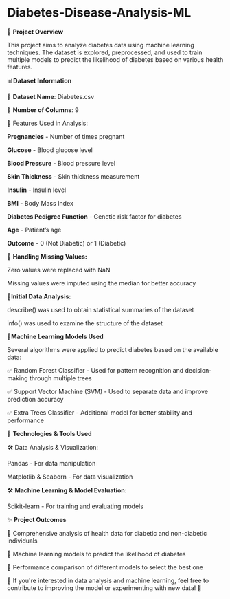 # Diabetes-Disease-Analysis-ML

📝 **Project Overview**

This project aims to analyze diabetes data using machine learning techniques. The dataset is explored, preprocessed, 
and used to train multiple models to predict the likelihood of diabetes based on various health features.

📊**Dataset Information**

🔹 **Dataset Name**: Diabetes.csv

🔹 **Number of Columns**: 9

🔹 Features Used in Analysis:

**Pregnancies** - Number of times pregnant

**Glucose** - Blood glucose level

**Blood Pressure** - Blood pressure level

**Skin Thickness** - Skin thickness measurement

**Insulin** - Insulin level

**BMI** - Body Mass Index

**Diabetes Pedigree Function** - Genetic risk factor for diabetes

**Age** - Patient’s age

**Outcome** - 0 (Not Diabetic) or 1 (Diabetic)

🔹 **Handling Missing Values:**

Zero values were replaced with NaN

Missing values were imputed using the median for better accuracy

🔹**Initial Data Analysis:**


describe() was used to obtain statistical summaries of the dataset

info() was used to examine the structure of the dataset

🧠**Machine Learning Models Used**

Several algorithms were applied to predict diabetes based on the available data:


✅ Random Forest Classifier - Used for pattern recognition and decision-making through multiple trees

✅ Support Vector Machine (SVM) - Used to separate data and improve prediction accuracy

✅ Extra Trees Classifier - Additional model for better stability and performance

📌 **Technologies & Tools Used**

🛠 Data Analysis & Visualization:


Pandas - For data manipulation

Matplotlib & Seaborn - For data visualization

🛠 **Machine Learning & Model Evaluation:**

Scikit-learn - For training and evaluating models

✨ **Project Outcomes**

📌 Comprehensive analysis of health data for diabetic and non-diabetic individuals

📌 Machine learning models to predict the likelihood of diabetes

📌 Performance comparison of different models to select the best one


 📍 If you're interested in data analysis and machine learning, feel free to contribute to improving the model or experimenting with new data! 🚀
